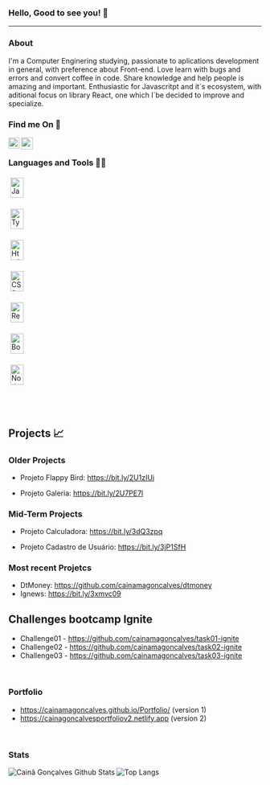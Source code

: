 ### Hello, Good to see you! 👋

---

### About

<p> I'm a Computer Enginering studying, passionate to aplications development in general, with preference about Front-end. Love learn with bugs and errors and convert coffee in code. Share knowledge and help people is amazing and important. Enthusiastic for Javascritpt and it´s ecosystem, with aditional focus on library React, one which I´be decided to improve and specialize. </p>


### Find me On 📲

<p align="left"> 
<a href="https://www.linkedin.com/in/cainã-gonçalves-42128614b/" target="blank"><img align="left"  width="22px" src="https://cdn.jsdelivr.net/npm/simple-icons@3.4.0/icons/linkedin.svg" /></a>
<a href="mailto:moaraadrean@gmail.com" target="blank" ><img align="left" width="24px" src="https://www.ocirurgiaovascular.com.br/backend/wp-content/uploads/2016/04/email-icone-png.png"></a>
</p>

<br />

### Languages and Tools 🔨🔧
<p align="left"> 

<a href="https://devdocs.io/javascript/" target="blank"><img alt="Javascript" width="26px" height="40" style="vertical-align:top; margin:4px" src="https://upload.wikimedia.org/wikipedia/commons/thumb/9/99/Unofficial_JavaScript_logo_2.svg/480px-Unofficial_JavaScript_logo_2.svg.png" /></a>

<a href="https://www.typescriptlang.org/docs/" target="blank"><img alt="Typescript" width="26px" height="40" style="vertical-align:top; margin:4px" src="https://files.passeidireto.com/0b37cd1c-d325-4981-a7de-b7c2a655afaa/0b37cd1c-d325-4981-a7de-b7c2a655afaa.png" /></a>

<a href="https://developer.mozilla.org/pt-BR/docs/Web/HTML" target="blank"><img alt="Html" width="26px" height="40" style="vertical-align:top; margin:4px"  src="https://cdn.pixabay.com/photo/2017/08/05/11/16/logo-2582748_1280.png" /></a>

<a href="https://developer.mozilla.org/pt-BR/docs/Web/CSS" target="blank" ><img alt="CSS" width="26px" height="40" style="vertical-align:top; margin:4px"  src="https://cdn.pixabay.com/photo/2017/08/05/11/16/logo-2582747_1280.png" /></a>

<a href="https://pt-br.reactjs.org" target="blank" ><img alt="React" width="26px" height="40" style="vertical-align:top; margin:4px" src="https://appmasters.io/static/react-47ce6e77f039020ee2e76a10c1e988e9.png" /></a>

<a href="https://getbootstrap.com" target="blank" ><img alt="Bootstrap" width="26px" height="40" style="vertical-align:top; margin:4px"  src="https://img.icons8.com/color/452/bootstrap.png" /><a/>

<a href="https://nodejs.org/en/" target="blank" ><img alt="NodeJS" width="26px" height="40" style="vertical-align:top; margin:4px"  src="https://cdn3.iconfinder.com/data/icons/popular-services-brands/512/node-512.png" /></a>
</p>

<br />
<br />

## Projects 📈

  ### Older Projects
  - Projeto Flappy Bird: https://bit.ly/2U1zIUi
  
  - Projeto Galeria: https://bit.ly/2U7PE7l
  
  
  ### Mid-Term Projects
  - Projeto Calculadora: https://bit.ly/3dQ3zpq

  - Projeto Cadastro de Usuário: https://bit.ly/3jP1SfH
  
  ### Most recent Projetcs
  
  - DtMoney: https://github.com/cainamagoncalves/dtmoney
  - Ignews: https://bit.ly/3xmvc09

 ## Challenges bootcamp Ignite 
   
  - Challenge01 - https://github.com/cainamagoncalves/task01-ignite
  - Challenge02 - https://github.com/cainamagoncalves/task02-ignite
  - Challenge03 - https://github.com/cainamagoncalves/task03-ignite
  
<br />

### Portfolio
  
  - https://cainamagoncalves.github.io/Portfolio/ (version 1)
  - https://cainagoncalvesportfoliov2.netlify.app (version 2)

<br />

### Stats

<img align="left" alt="Cainã Gonçalves Github Stats" src="https://github-readme-stats.vercel.app/api?username=cainamagoncalves&show_icons=true&hide_border=true" />
<img align="left" alt="Top Langs" src="https://github-readme-stats.vercel.app/api/top-langs/?username=CharalambosIoannou&theme=tokyonight" />
<br />
<br />

